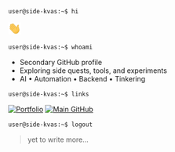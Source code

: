 ```bash
user@side-kvas:~$ hi
```

<img src="https://github.com/Keerthivasan-Venkitajalam/Keerthivasan-Venkitajalam/blob/main/icons/Hi.gif" width="26px" />

```bash
user@side-kvas:~$ whoami
```

- Secondary GitHub profile
- Exploring side quests, tools, and experiments
- AI • Automation • Backend • Tinkering

```bash
user@side-kvas:~$ links
```

[![Portfolio](https://img.shields.io/badge/Portfolio-4CD964?style=for-the-badge&logo=vercel&logoColor=white)](https://keerthivasansv.site)
[![Main GitHub](https://img.shields.io/badge/Main_Account-24292e?style=for-the-badge&logo=github)](https://github.com/Keerthivasan-Venkitajalam)

```bash
user@side-kvas:~$ logout
```

> yet to write more...
